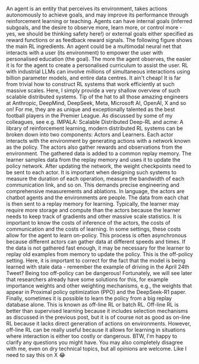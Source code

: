 An agent is an entity that perceives its environment, takes actions autonomously to achieve goals, and may improve its performance through reinforcement learning or teaching. Agents can have internal goals (inferred subgoals, and the desire to observe more, learn more, or control more - yes, we should be thinking safety here!) or external goals either specified as reward functions or as feedback reward signals. The following figure shows the main RL ingredients. 
An agent could be a multimodal neural net that interacts with a user (its environment) to empower the user with personalised education (the goal). The more the agent observes, the easier it is for the agent to create a personalised curriculum to assist the user. 
RL with industrial LLMs can involve millions of simultaneous interactions using billion parameter models, and entire data centres. It ain't cheap! It is far from trivial how to construct RL systems that work efficiently at such massive scales. Here, I simply provide a very shallow overview of such scalable distributed systems. Tip of the hat to all those amazing engineers at Anthropic, DeepMind, DeepSeek, Meta, Microsoft AI, OpenAI, X and so on! For me, they are as unique and exceptionally talented as the best football players in the Premier League. 
As discussed by some of my colleagues, see e.g.  IMPALA: Scalable Distributed Deep-RL and acme: A library of reinforcement learning, modern distributed RL systems can be broken down into two components: Actors and Learners. Each actor interacts with the environment by generating actions with a network known as the policy. The actors also gather rewards and observations from the environment. The gathered data is added to a common replay memory. The learner samples data from the replay memory and uses it to update the policy network. After updating the network, the weight checkpoints need to be sent to each actor. It is important when designing such systems to measure the duration of each operation, measure the bandwidth of each communication link, and so on. This demands precise engineering and comprehensive measurements and ablations. 
In language, the actors are chatbot agents and the environments are people. The data from each chat is then sent to a replay memory for learning. Typically, the learner may require more storage and compute than the actors because the learner needs to keep track of gradients and other massive scale statistics. 
It is important to know the costs of inference of the actors, the costs of communication and the costs of learning. In some settings, these costs allow for the agent to learn on-policy. This process is often asynchronous because different actors can gather data at different speeds and times.
If the data is not gathered fast enough, it may be necessary for the learner to replay old examples from memory to update the policy. This is the off-policy setting. Here, it is important to correct for the fact that the model is being learned with stale data - remember the example of driving in the April 24th Tweet? Being too off-policy can be dangerous! Fortunately, we will see later that researchers already have some solutions for this, for example importance weights and other weighting mechanisms, e.g., the weights that appear in Proximal policy optimization (PPO) and the DeepSeek-R1 paper.
Finally, sometimes it is possible to learn the policy from a big replay database alone. This is known as off-line RL or batch RL. Off-line RL is better than supervised learning because it includes selection mechanisms as discussed in the previous post, but it is of course not as good as on-line RL because it lacks direct generation of actions on environments. However, off-line RL can be really useful because it allows for learning in situations where interaction is either too costly or dangerous.
BTW, I'm happy to clarify any questions you might have. You may also completely disagree with me, even on dry technical topics, but all opinions are welcome. Like I need to say this on X 😂